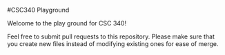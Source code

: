 #CSC340 Playground

Welcome to the play ground for CSC 340!

Feel free to submit pull requests to this repository. Please make sure that you create new files instead of modifying existing ones for ease of merge.
